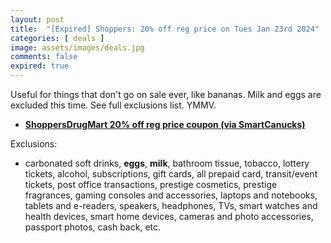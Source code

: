 ```yaml
---
layout: post
title:  "[Expired] Shoppers: 20% off reg price on Tues Jan 23rd 2024"
categories: [ deals ]
image: assets/images/deals.jpg
comments: false
expired: true
---
```


Useful for things that don't go on sale ever, like bananas.  Milk and eggs are excluded this time. See full exclusions list. YMMV.

- **[ShoppersDrugMart 20% off reg price coupon (via SmartCanucks)](https://smartcanucks.ca/shoppers-drug-mart-family-friends-event-save-20-with-coupon-january-23rd/)**


Exclusions:
- carbonated soft drinks, **eggs**, **milk**, bathroom tissue, tobacco, lottery tickets, alcohol, subscriptions, gift cards, all prepaid card, transit/event tickets, post office transactions, prestige cosmetics, prestige fragrances, gaming consoles and accessories, laptops and notebooks, tablets and e-readers, speakers, headphones, TVs, smart watches and health devices, smart home devices, cameras and photo accessories, passport photos, cash back, etc.
